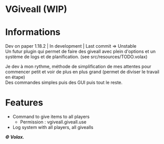 # VGiveall (WIP)

# Informations
Dev on paper 1.18.2 | In development | Last commit => Unstable
<br> Un futur plugin qui permet de faire des giveall avec plein d'options et un système de logs et de planification. (see src/resources/TODO.volax)

Je dev à mon rythme, méthode de simplification de mes attentes pour commencer petit et voir de plus en plus grand (permet de diviser le travail en étape)
<br>Des commandes simples puis des GUI puis tout le reste.

# Features

- Command to give items to all players
  - Permission : vgiveall.giveall.use
- Log system with all players, all givealls



***© Volax.***